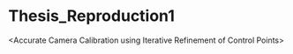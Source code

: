# Thesis_Reproduction1
&lt;Accurate Camera Calibration using Iterative Refinement of Control Points>
